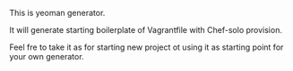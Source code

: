 This is yeoman generator.

It will generate starting boilerplate of Vagrantfile with Chef-solo provision.

Feel fre to take it as for starting new project ot using it as starting point for your own generator.


